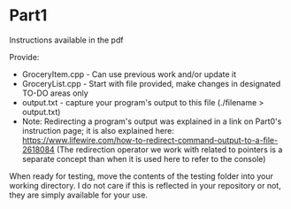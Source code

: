 # Part1
Instructions available in the pdf

Provide:
- GroceryItem.cpp - Can use previous work and/or update it
- GroceryList.cpp - Start with file provided, make changes in designated TO-DO areas only
- output.txt - capture your program's output to this file (./filename > output.txt)
- Note: Redirecting a program's output was explained in a link on Part0's instruction page; it is also explained here: https://www.lifewire.com/how-to-redirect-command-output-to-a-file-2618084 
(The redirection operator we work with related to pointers is a separate concept than when it is used here to refer to the console)

When ready for testing, move the contents of the testing folder into your working directory. I do not care if this is reflected in your repository or not, they are simply available for your use.
